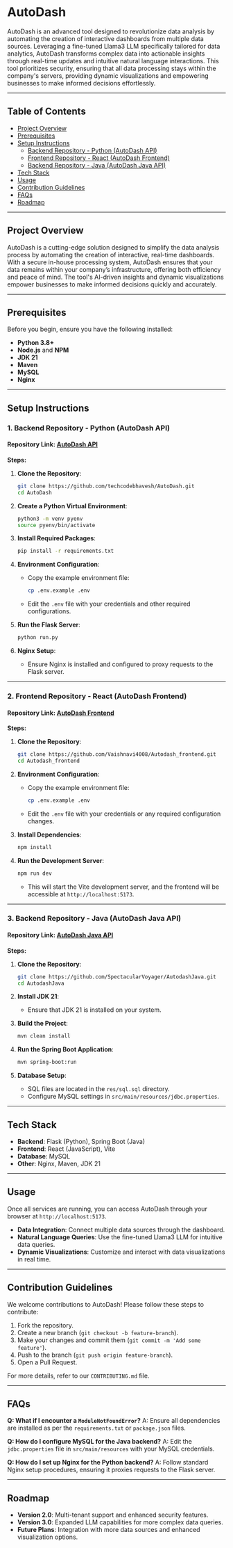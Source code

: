 # AutoDash

AutoDash is an advanced tool designed to revolutionize data analysis by automating the creation of interactive dashboards from multiple data sources. Leveraging a fine-tuned Llama3 LLM specifically tailored for data analytics, AutoDash transforms complex data into actionable insights through real-time updates and intuitive natural language interactions. This tool prioritizes security, ensuring that all data processing stays within the company's servers, providing dynamic visualizations and empowering businesses to make informed decisions effortlessly.

---

## Table of Contents

- [Project Overview](#project-overview)
- [Prerequisites](#prerequisites)
- [Setup Instructions](#setup-instructions)
  - [Backend Repository - Python (AutoDash API)](#1-backend-repository---python-autodash-api)
  - [Frontend Repository - React (AutoDash Frontend)](#2-frontend-repository---react-autodash-frontend)
  - [Backend Repository - Java (AutoDash Java API)](#3-backend-repository---java-autodash-java-api)
- [Tech Stack](#tech-stack)
- [Usage](#usage)
- [Contribution Guidelines](#contribution-guidelines)
- [FAQs](#faqs)
- [Roadmap](#roadmap)

---

## Project Overview

AutoDash is a cutting-edge solution designed to simplify the data analysis process by automating the creation of interactive, real-time dashboards. With a secure in-house processing system, AutoDash ensures that your data remains within your company’s infrastructure, offering both efficiency and peace of mind. The tool's AI-driven insights and dynamic visualizations empower businesses to make informed decisions quickly and accurately.

---

## Prerequisites

Before you begin, ensure you have the following installed:

- **Python 3.8+**
- **Node.js** and **NPM**
- **JDK 21**
- **Maven**
- **MySQL**
- **Nginx**

---

## Setup Instructions

### 1. Backend Repository - Python (AutoDash API)

#### Repository Link: [AutoDash API](https://github.com/techcodebhavesh/AutoDash)

**Steps:**

1. **Clone the Repository**:
   ```bash
   git clone https://github.com/techcodebhavesh/AutoDash.git
   cd AutoDash
   ```

2. **Create a Python Virtual Environment**:
   ```bash
   python3 -m venv pyenv
   source pyenv/bin/activate
   ```

3. **Install Required Packages**:
   ```bash
   pip install -r requirements.txt
   ```

4. **Environment Configuration**:
   - Copy the example environment file:
     ```bash
     cp .env.example .env
     ```
   - Edit the `.env` file with your credentials and other required configurations.

5. **Run the Flask Server**:
   ```bash
   python run.py
   ```

6. **Nginx Setup**:
   - Ensure Nginx is installed and configured to proxy requests to the Flask server.

---

### 2. Frontend Repository - React (AutoDash Frontend)

#### Repository Link: [AutoDash Frontend](https://github.com/Vaishnavi4008/Autodash_frontend)

**Steps:**

1. **Clone the Repository**:
   ```bash
   git clone https://github.com/Vaishnavi4008/Autodash_frontend.git
   cd Autodash_frontend
   ```

2. **Environment Configuration**:
   - Copy the example environment file:
     ```bash
     cp .env.example .env
     ```
   - Edit the `.env` file with your credentials or any required configuration changes.

3. **Install Dependencies**:
   ```bash
   npm install
   ```

4. **Run the Development Server**:
   ```bash
   npm run dev
   ```
   - This will start the Vite development server, and the frontend will be accessible at `http://localhost:5173`.

---

### 3. Backend Repository - Java (AutoDash Java API)

#### Repository Link: [AutoDash Java API](https://github.com/SpectacularVoyager/AutodashJava)

**Steps:**

1. **Clone the Repository**:
   ```bash
   git clone https://github.com/SpectacularVoyager/AutodashJava.git
   cd AutodashJava
   ```

2. **Install JDK 21**:
   - Ensure that JDK 21 is installed on your system.

3. **Build the Project**:
   ```bash
   mvn clean install
   ```

4. **Run the Spring Boot Application**:
   ```bash
   mvn spring-boot:run
   ```

5. **Database Setup**:
   - SQL files are located in the `res/sql.sql` directory.
   - Configure MySQL settings in `src/main/resources/jdbc.properties`.

---

## Tech Stack

- **Backend**: Flask (Python), Spring Boot (Java)
- **Frontend**: React (JavaScript), Vite
- **Database**: MySQL
- **Other**: Nginx, Maven, JDK 21

---

## Usage

Once all services are running, you can access AutoDash through your browser at `http://localhost:5173`.

- **Data Integration**: Connect multiple data sources through the dashboard.
- **Natural Language Queries**: Use the fine-tuned Llama3 LLM for intuitive data queries.
- **Dynamic Visualizations**: Customize and interact with data visualizations in real time.

---

## Contribution Guidelines

We welcome contributions to AutoDash! Please follow these steps to contribute:

1. Fork the repository.
2. Create a new branch (`git checkout -b feature-branch`).
3. Make your changes and commit them (`git commit -m 'Add some feature'`).
4. Push to the branch (`git push origin feature-branch`).
5. Open a Pull Request.

For more details, refer to our `CONTRIBUTING.md` file.

---

## FAQs

**Q: What if I encounter a `ModuleNotFoundError`?**
A: Ensure all dependencies are installed as per the `requirements.txt` or `package.json` files.

**Q: How do I configure MySQL for the Java backend?**
A: Edit the `jdbc.properties` file in `src/main/resources` with your MySQL credentials.

**Q: How do I set up Nginx for the Python backend?**
A: Follow standard Nginx setup procedures, ensuring it proxies requests to the Flask server.

---

## Roadmap

- **Version 2.0**: Multi-tenant support and enhanced security features.
- **Version 3.0**: Expanded LLM capabilities for more complex data queries.
- **Future Plans**: Integration with more data sources and enhanced visualization options.
